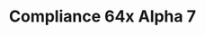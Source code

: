 ---
title: Compliance 64x Alpha 7
permalink: /compliance64x/A7
header_img: https://database.faithfulpack.net/images/website/posts/64x/A7.jpg

description: |
  Today marks the first anniversary of Compliance 64x! Thanks to everyone for your support and contribution. Today, we are releasing for this special event an special update with a tons of content. From basic to new Cave & Cliffs feature, we know you like this update! Also, bows are finally added to the pack.

changelog:
  Added:
    Blocks:
      - Jungle Door (FHLX & HARYA_)
      - Birch Door (FHLX & HARYA_)
      - Crimson Trapdoor (HARYA_)
      - Packed Ice (HARYA_)
      - Oak Saplings (EachMenderKhai)
      - Glow Lichen (HARYA_)
      - Deepslate (HARYA_)
      - Deepslate Coal Ore (HARYA_)
      - Deepslate Copper Ore (HARYA_)
      - Deepslate Diamond Ore (HARYA_)
      - Deepslate Emerald Ore (HARYA_)
      - Deepslate Gold Ore (HARYA_)
      - Deepslate Iron Ore (HARYA_)
      - Deepslate Lapis Ore (HARYA_)
      - Deepslate Redstone Ore (HARYA_)
      - Deepslate Tiles (HARYA_)
      - Cracked Deepslate Tiles (HARYA_)
      - Deepslate Bricks (HARYA_)
      - Cracked Deepslate Bricks (HARYA_)
      - Rooted Dirt (HARYA_)
      - Oak Trapdoor (HARYA_)
      - Birch Trapdoor (HARYA_)
      - Polished Basalt (HARYA_)
      - White Glazed Terracotta (HARYA_)
      - Purple Glazed Terracotta (HARYA_)
      - Clay (HARYA_)
      - Sea Lantern (HARYA_)
      - Chiseled Deepslate (HARYA_)
      - Spuce Trapdoor (HARYA_)
      - All Candles Lit (HARYA_)
      - Small Dripleaf Side (HARYA_)
    Items:
      - Light Block (THEMAISON)
      - Bone Meal (HARYA_)
      - Spyglass (THEMAISON & Fabri & EachMenderKhai)
      - Blue Dye (HARYA_)
      - Yellow Dye (HARYA_)
      - Cyan Dye (HARYA_)
      - Light Gray Dye (HARYA_)
      - Green Dye (HARYA_)
      - Raw Iron (HARYA_ & THEMAISON)
      - Raw Gold (HARYA_)
      - Raw Copper (HARYA_)
      - Glow Item Frame (HARYA_)
    Effects:
      - Fire Resistance (HARYA_)
      - Resistance (HARYA_)
      - Absorption (HARYA_)
    GUI:
      - Trial Icon (EachMenderKhai)
    Environment:
      - Moon Phases (HARYA_)
  Changed:
    Blocks:
      - Cobblestone (HARYA_)
      - Mossy Cobblestone (HARYA_)
      - Basalt (HARYA_)
      - Melon (FHLX)
      - Blackstone (HARYA_)
      - Diorite (HARYA_)
      - Gilded Blackstone (HARYA_)
      - Blackstone Top (GeoSY)
      - Crimson Door (HARYA_)
      - Grass Block Side (HARYA_)
      - Podzol Side (HARYA_)
      - Smoker Front (HARYA_)
      - Smoker Side (HARYA_)
      - All Candles (HARYA_)
      - Chiseled Polished Blackstone (HARYA_)
    Items:
      - Netherite Chestplate (HARYA_)
      - Tropical Fish (HARYA_)
      - Tropical Fish In A Bucket (HARYA_)
      - Trident (THEMAISON)
      - Bone (THEMAISON)
      - Beetroot Seed (THEMAISON)
      - Crimson Door (Evorp)
      - String (Cituation)
      - Empty Armor Slot Chestplate (HARYA_)
      - Phantom Membrane (EachMenderKhai)
    Entities:
      - Spectral Arrow (EachMenderKhai)

downloads:
  Java - 1.17.x (CurseForge): https://www.curseforge.com/minecraft/texture-packs/faithful-64x/files/3377543
---